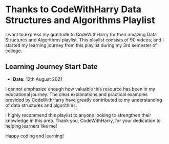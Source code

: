 # Thanks to CodeWithHarry Data Structures and Algorithms Playlist

I want to express my gratitude to CodeWithHarry for their amazing Data Structures and Algorithms playlist. This playlist consists of 90 videos, and I started my learning journey from this playlist during my 3rd semester of college.

## Learning Journey Start Date
- **Date:** 12th August 2021

I cannot emphasize enough how valuable this resource has been in my educational journey. The clear explanations and practical examples provided by CodeWithHarry have greatly contributed to my understanding of data structures and algorithms.

I highly recommend this playlist to anyone looking to strengthen their knowledge in this area. Thank you, CodeWithHarry, for your dedication to helping learners like me!

Happy coding and learning!
